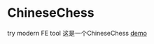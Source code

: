 # ChineseChess
try modern FE tool
这是一个ChineseChess
 [demo](https://yanjun-li.github.io/ChineseChess/src/index.html)   
